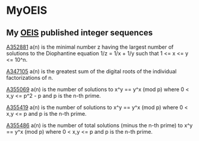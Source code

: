 # MyOEIS
## My [OEIS](https://oeis.org) published integer sequences ##

[A352881](https://oeis.org/A352881)		a(n) is the minimal number z having the largest number of solutions to the Diophantine equation 1/z = 1/x + 1/y such that 1 <= x <= y <= 10^n.

[A347105](https://oeis.org/A347105)		a(n) is the greatest sum of the digital roots of the individual factorizations of n.

[A355069](https://oeis.org/A355069)		a(n) is the number of solutions to x^y == y^x (mod p) where 0 < x,y <= p^2 - p and p is the n-th prime.

[A355419](https://oeis.org/A355419)		a(n) is the number of solutions to x^y == y^x (mod p) where 0 < x,y <= p and p is the n-th prime.

[A355486](https://oeis.org/A355486)		a(n) is the number of total solutions (minus the n-th prime) to x^y == y^x (mod p) where 0 < x,y <= p and p is the n-th prime.


